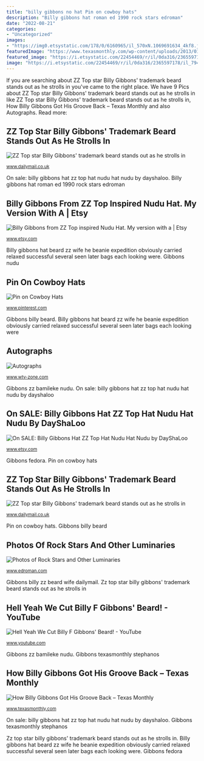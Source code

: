 ```yaml
---
title: "billy gibbons no hat Pin on cowboy hats"
description: "Billy gibbons hat roman ed 1990 rock stars edroman"
date: "2022-08-21"
categories:
- "Uncategorized"
images:
- "https://img0.etsystatic.com/178/0/6160965/il_570xN.1069691634_4kf8.jpg"
featuredImage: "https://www.texasmonthly.com/wp-content/uploads/2013/01/3761-1250x0-c-default.jpeg"
featured_image: "https://i.etsystatic.com/22454469/r/il/0da316/2365597178/il_794xN.2365597178_fnma.jpg"
image: "https://i.etsystatic.com/22454469/r/il/0da316/2365597178/il_794xN.2365597178_fnma.jpg"
---
```


If you are searching about ZZ Top star Billy Gibbons&#039; trademark beard stands out as he strolls in you've came to the right place. We have 9 Pics about ZZ Top star Billy Gibbons&#039; trademark beard stands out as he strolls in like ZZ Top star Billy Gibbons&#039; trademark beard stands out as he strolls in, How Billy Gibbons Got His Groove Back – Texas Monthly and also Autographs. Read more:

## ZZ Top Star Billy Gibbons&#039; Trademark Beard Stands Out As He Strolls In

![ZZ Top star Billy Gibbons&#039; trademark beard stands out as he strolls in](https://i.dailymail.co.uk/i/pix/2013/06/04/article-2335695-1A21DF6B000005DC-759_306x630.jpg "How billy gibbons got his groove back – texas monthly")

<small>www.dailymail.co.uk</small>

On sale: billy gibbons hat zz top hat nudu hat nudu by dayshaloo. Billy gibbons hat roman ed 1990 rock stars edroman

## Billy Gibbons From ZZ Top Inspired Nudu Hat. My Version With A | Etsy

![Billy Gibbons from ZZ Top inspired Nudu Hat. My version with a | Etsy](https://i.etsystatic.com/22454469/r/il/0da316/2365597178/il_794xN.2365597178_fnma.jpg "How billy gibbons got his groove back – texas monthly")

<small>www.etsy.com</small>

Billy gibbons hat beard zz wife he beanie expedition obviously carried relaxed successful several seen later bags each looking were. Gibbons nudu

## Pin On Cowboy Hats

![Pin on Cowboy Hats](https://i.pinimg.com/originals/5d/78/5c/5d785c558b2f9a22e3cadc02b6b92417.jpg "Gibbons billy zz beard wife dailymail")

<small>www.pinterest.com</small>

Gibbons billy beard. Billy gibbons hat beard zz wife he beanie expedition obviously carried relaxed successful several seen later bags each looking were

## Autographs

![Autographs](http://www.wtv-zone.com/ruexperienced/sigs/JimiBillyGibbons.jpg "On sale: billy gibbons hat zz top hat nudu hat nudu by dayshaloo")

<small>www.wtv-zone.com</small>

Gibbons zz bamileke nudu. On sale: billy gibbons hat zz top hat nudu hat nudu by dayshaloo

## On SALE: Billy Gibbons Hat ZZ Top Hat Nudu Hat Nudu By DayShaLoo

![On SALE: Billy Gibbons Hat ZZ Top Hat Nudu Hat Nudu by DayShaLoo](https://img0.etsystatic.com/178/0/6160965/il_570xN.1069691634_4kf8.jpg "Photos of rock stars and other luminaries")

<small>www.etsy.com</small>

Gibbons fedora. Pin on cowboy hats

## ZZ Top Star Billy Gibbons&#039; Trademark Beard Stands Out As He Strolls In

![ZZ Top star Billy Gibbons&#039; trademark beard stands out as he strolls in](http://i.dailymail.co.uk/i/pix/2013/06/04/article-0-1A2417D8000005DC-121_1024x615_large.jpg "Pin on cowboy hats")

<small>www.dailymail.co.uk</small>

Pin on cowboy hats. Gibbons billy beard

## Photos Of Rock Stars And Other Luminaries

![Photos of Rock Stars and Other Luminaries](http://www.edroman.com/home/images/edbillzz.jpg "Billy gibbons hat beard zz wife he beanie expedition obviously carried relaxed successful several seen later bags each looking were")

<small>www.edroman.com</small>

Gibbons billy zz beard wife dailymail. Zz top star billy gibbons&#039; trademark beard stands out as he strolls in

## Hell Yeah We Cut Billy F Gibbons&#039; Beard! - YouTube

![Hell Yeah We Cut Billy F Gibbons&#039; Beard! - YouTube](https://i.ytimg.com/vi/vdszhXeEHow/maxresdefault.jpg "Gibbons zz bamileke nudu")

<small>www.youtube.com</small>

Gibbons zz bamileke nudu. Gibbons texasmonthly stephanos

## How Billy Gibbons Got His Groove Back – Texas Monthly

![How Billy Gibbons Got His Groove Back – Texas Monthly](https://www.texasmonthly.com/wp-content/uploads/2013/01/3761-1250x0-c-default.jpeg "Billy gibbons hat roman ed 1990 rock stars edroman")

<small>www.texasmonthly.com</small>

On sale: billy gibbons hat zz top hat nudu hat nudu by dayshaloo. Gibbons texasmonthly stephanos

Zz top star billy gibbons&#039; trademark beard stands out as he strolls in. Billy gibbons hat beard zz wife he beanie expedition obviously carried relaxed successful several seen later bags each looking were. Gibbons fedora
